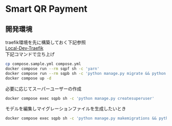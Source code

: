 # Smart QR Payment

## 開発環境

traefik環境を先に構築しておく下記参照  
[Local-Dev-Traefik](https://github.com/5ym/Local-Dev-Traefik)  
下記コマンドで立ち上げ

```sh
cp compose.sample.yml compose.yml
docker compose run --rm sqpf sh -c 'yarn'
docker compose run --rm sqpb sh -c 'python manage.py migrate && python manage.py collectstatic --noinput'
docker compose up -d
```

必要に応じてスーパーユーザーの作成

```sh
docker compose exec sqpb sh -c 'python manage.py createsuperuser'
```

モデルを編集しマイグレーションファイルを生成したいとき

```sh
docker compose exec sqpb sh -c 'python manage.py makemigrations && python manage.py migrate'
```

